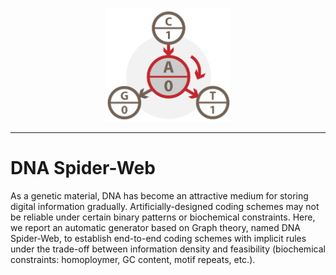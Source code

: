 <p align="center">
<img src="logo.svg" alt="DNA Spider-Web" title="DNASpiderWeb" width="40%"/>
</p>

---

# DNA Spider-Web
As a genetic material, DNA has become an attractive medium for storing digital information gradually.
Artificially-designed coding schemes may not be reliable under certain binary patterns or biochemical constraints.
Here, we report an automatic generator based on Graph theory, named DNA Spider-Web,
to establish end-to-end coding schemes with implicit rules under the trade-off between information density
and feasibility (biochemical constraints: homoploymer, GC content, motif repeats, etc.).
